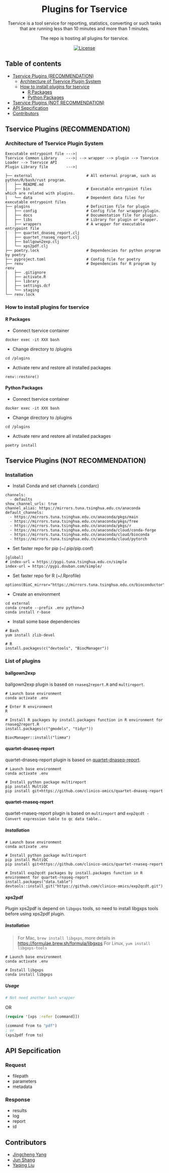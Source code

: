 <h1 align="center">Plugins for Tservice</h1>
<div align="center">
Tservice is a tool service for reporting, statistics, converting or such tasks that are running less than 10 minutes and more than 1 minutes. 

The repo is hosting all plugins for tservice.
</div>

<div align="center">

[![License](https://img.shields.io/npm/l/package.json.svg?style=flat)](./LICENSE)

</div>

## Table of contents

- [Tservice Plugins (RECOMMENDATION)](#tservice-plugins-recommendation)
  - [Architecture of Tservice Plugin System](#architecture-of-tservice-plugin-system)
  - [How to install plugins for tservice](#how-to-install-plugins-for-tservice)
    - [R Packages](#r-packages)
    - [Python Packages](#python-packages)
- [Tservice Plugins (NOT RECOMMENDATION)](#tservice-plugins-not-recommendation)
- [API Sepcification](#api-sepcification)
- [Contributors](#contributors)

## Tservice Plugins (RECOMMENDATION)

### Architecture of Tservice Plugin System

```
Executable entrypoint file --->|
Tservice Common Library    --->| --> wrapper --> plugin --> Tservice Loader --> Tservice API
Plugin Library file        --->|

├── external                        # All external program, such as python/R/bash/rust program.
│   ├── README.md
│   ├── bin                         # Executable entrypoint files which are related with plugins.
│   └── data                        # Dependent data files for executable entrypoint files
├── plugins                         # Definition file for plugin
│   ├── config                      # Config file for wrapper/plugin.
│   ├── docs                        # Documentation file for plugin.
│   ├── libs                        # Library for plugin or wrapper.
│   ├── wrappers                    # A wrapper for executable entrypoint file
│   ├── quartet_dnaseq_report.clj
│   ├── quartet_rnaseq_report.clj
│   ├── ballgown2exp.clj
│   └── xps2pdf.clj
├── poetry.lock                     # Dependencies for python program by poetry
├── pyproject.toml                  # Config file for poetry
├── renv                            # Dependencies for R program by renv
│   ├── .gitignore
│   ├── activate.R
│   ├── library
│   ├── settings.dcf
│   └── staging
└── renv.lock
```

### How to install plugins for tservice

#### R Packages

- Connect tservice container

```
docker exec -it XXX bash
```

- Change directory to /plugins

```
cd /plugins
```

- Activate renv and restore all installed packages

```
renv::restore()
```

#### Python Packages

- Connect tservice container

```
docker exec -it XXX bash
```

- Change directory to /plugins

```
cd /plugins
```

- Activate renv and restore all installed packages

```
poetry install
```

## Tservice Plugins (NOT RECOMMENDATION)

### Installation

- Install Conda and set channels (.condarc)

```
channels:
  - defaults
show_channel_urls: true
channel_alias: https://mirrors.tuna.tsinghua.edu.cn/anaconda
default_channels:
  - https://mirrors.tuna.tsinghua.edu.cn/anaconda/pkgs/main
  - https://mirrors.tuna.tsinghua.edu.cn/anaconda/pkgs/free
  - https://mirrors.tuna.tsinghua.edu.cn/anaconda/pkgs/r
  - https://mirrors.tuna.tsinghua.edu.cn/anaconda/cloud/conda-forge
  - https://mirrors.tuna.tsinghua.edu.cn/anaconda/cloud/bioconda
  - https://mirrors.tuna.tsinghua.edu.cn/anaconda/cloud/pytorch
```

- Set faster repo for pip (~/.pip/pip.conf)

```
[global]
# index-url = https://pypi.tuna.tsinghua.edu.cn/simple
index-url = https://pypi.douban.com/simple/
```

- Set faster repo for R (~/.Rprofile)

```
options(BioC_mirror="https://mirrors.tuna.tsinghua.edu.cn/bioconductor")
```

- Create an environment

```
cd external
conda create --prefix .env python=3
conda install r-base
```

- Install some base dependencies

```
# Bash
yum install zlib-devel

# R
install.packages(c("devtools", "BiocManager"))
```

### List of plugins

#### ballgown2exp

ballgown2exp plugin is based on `rnaseq2report.R` and `multireport`.

```
# Launch base environment
conda activate .env

# Enter R environment
R

# Install R packages by install.packages function in R environment for rnaseq2report.R
install.packages(c("gmodels", "tidyr"))

BiocManager::install("limma")
```

#### quartet-dnaseq-report

quartet-dnaseq-report plugin is based on [quartet-dnaseq-report](https://github.com/clinico-omics/quartet-dnaseq-report).

```
# Launch base environment
conda activate .env

# Install python package multireport
pip install MultiQC
pip install git+https://github.com/clinico-omics/quartet-dnaseq-report
```

#### quartet-rnaseq-report

quartet-rnaseq-report plugin is based on `multireport` and `exp2qcdt - Convert expression table to qc data table.`.

##### Installation

```
# Launch base environment
conda activate .env

# Install python package multireport
pip install MultiQC
pip install git+https://github.com/clinico-omics/quartet-rnaseq-report

# Install exp2qcdt packages by install.packages function in R environment for quartet-rnaseq-report
install.packages("data.table")
devtools::install_git("https://github.com/clinico-omics/exp2qcdt.git")
```

#### xps2pdf

Plugin xps2pdf is depend on `libgxps` tools, so need to install libgxps tools before using xps2pdf plugin.

##### Installation

> For Mac, `brew install libgxps`, more details in https://formulae.brew.sh/formula/libgxps
> For Linux, `yum install libgxps-tools`

```
# Launch base environment
conda activate .env

# Install libgxps
conda install libgxps
```

##### Usage

```bash
# Not need another bash wrapper
```

OR

```clojure
(require '[xps :refer [command]])

(command from to "pdf")
; or
(xps2pdf from to)
```

## API Sepcification

### Request

- filepath
- parameters
- metadata

### Response

- results
- log
- report
- id

## Contributors

- [Jingcheng Yang](https://github.com/yjcyxky)
- [Jun Shang](https://github.com/stead99)
- [Yaqing Liu](https://github.com/lyaqing)
